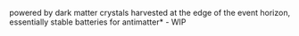 powered by dark matter crystals harvested at the edge of the event horizon, essentially stable batteries for antimatter* - WIP